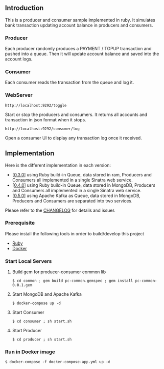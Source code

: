 ## Introduction
This is a producer and consumer sample implemented in ruby. 
It simulates bank transaction updating account balance in producers and consumers.

### Producer
Each producer randomly produces a PAYMENT / TOPUP transaction and pushed into a queue.
Then it will update account balance and saved into the account logs.

### Consumer
Each consumer reads the transaction from the queue and log it. 

### WebServer

`http://localhost:9292/toggle`

Start or stop the producers and consumers. 
It returns all accounts and transaction in json format when it stops.

`http://localhost:9292/consumer/log`

Open a consumer UI to display any transaction log once it received.

## Implementation

Here is the different implementation in each version:
* [[0.3.0](https://github.com/jtaisa/producer-consumer/tree/v0.3.0)] using Ruby build-in Queue, data stored in ram, Producers and Consumers all implemented in a single Sinatra web service.
* [[0.4.0](https://github.com/jtaisa/producer-consumer/tree/v0.4.0)] using Ruby build-in Queue, data stored in MongoDB, Producers and Consumers all implemented in a single Sinatra web service.
* [[0.5.0](https://github.com/jtaisa/producer-consumer/tree/v0.5.0)] using Apache Kafka as Queue, data stored in MongoDB, Producers and Consumers are separated into two services. 

Please refer to the [CHANGELOG](./CHANGELOG) for details and issues

### Prerequisite
Please install the following tools in order to build/develop this project

* [Ruby](https://www.ruby-lang.org)
* [Docker](https://docs.docker.com/install/)


### Start Local Servers

1. Build gem for producer-consumer common lib 
   
   `$ cd common ; gem build pc-common.gemspec ; gem install pc-common-0.0.1.gem`

2. Start MongoDB and Apache Kafka 

   `$ docker-compose up -d`

3. Start Consumer 

   `$ cd consumer ; sh start.sh`

4. Start Producer 

   `$ cd producer ; sh start.sh`

### Run in Docker image

`$ docker-compose -f docker-compose-app.yml up -d`
